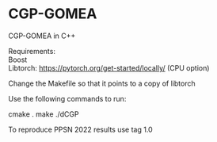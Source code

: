 # CGP-GOMEA
CGP-GOMEA in C++

Requirements:  
Boost  
Libtorch: https://pytorch.org/get-started/locally/ (CPU option)

Change the Makefile so that it points to a copy of libtorch

Use the following commands to run:

cmake .
make
./dCGP

To reproduce PPSN 2022 results use tag 1.0
